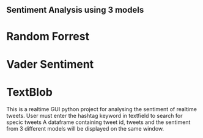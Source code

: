 ## Sentiment Analysis using 3 models
# Random Forrest
# Vader Sentiment
# TextBlob
This is a realtime GUI python project for analysing the sentiment of realtime tweets. 
User must enter the hashtag keyword in textfield to search for specic tweets
A dataframe containing tweet id, tweets and the sentiment from 3 different models will be displayed on the same window.
